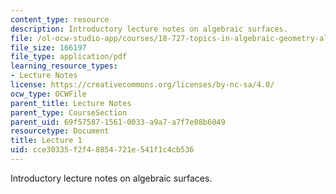 ```yaml
---
content_type: resource
description: Introductory lecture notes on algebraic surfaces.
file: /ol-ocw-studio-app/courses/18-727-topics-in-algebraic-geometry-algebraic-surfaces-spring-2008/cce30335f2f48854721e541f1c4cb536_lect1.pdf
file_size: 166197
file_type: application/pdf
learning_resource_types:
- Lecture Notes
license: https://creativecommons.org/licenses/by-nc-sa/4.0/
ocw_type: OCWFile
parent_title: Lecture Notes
parent_type: CourseSection
parent_uid: 69f57587-1561-0033-a9a7-a7f7e08b6049
resourcetype: Document
title: Lecture 1
uid: cce30335-f2f4-8854-721e-541f1c4cb536
---
```

Introductory lecture notes on algebraic surfaces.